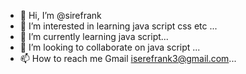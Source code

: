 - 👋 Hi, I’m @sirefrank
- 👀 I’m interested in learning java script css etc ...
- 🌱 I’m currently learning java script...
- 💞️ I’m looking to collaborate on java script  ...
- 📫 How to reach me Gmail iserefrank3@gmail.com...

<!---
sirefrank/sirefrank is a ✨ special ✨ repository because its `README.md` (this file) appears on your GitHub profile.
You can click the Preview link to take a look at your changes.
--->
